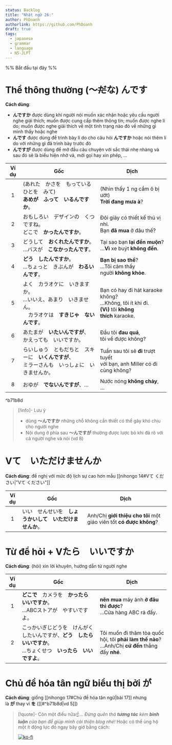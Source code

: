 ```yaml
---
status: Backlog
title: "Nhật ngữ 26:"
author: PhDoanh
authorlink: https://github.com/PhDoanh
draft: true
tags:
  - japanese
  - grammar
  - language
  - N5-JLPT
---
```

%% Bắt đầu tại đây %%
# Thể thông thường (～~~だ~~な) んです
**Cách dùng**:
- **んですか** được dùng khi người nói muốn xác nhận hoặc yêu cầu người nghe giải thích; muốn được cung cấp thêm thông tin; muốn được nghe lí do; muốn được nghe giải thích về một tình trạng nào đó về những gì mình thấy hoặc nghe
- **んです** được dùng để trình bày lí do cho câu hỏi **んですか** hoặc nói thêm lí do với những gì đã trình bày trước đó
- **んですが** được dùng để mở đầu câu chuyện với sắc thái nhẹ nhàng và sau đó sẽ là biểu hiện nhờ vả, mời gọi hay xin phép, …

| Ví dụ | Gốc                                                              | Dịch                                                                                                    |
| :---: | ---------------------------------------------------------------- | ------------------------------------------------------------------------------------------------------- |
|   1   | (あれた　かさを　もっている　ひとを　みて)  <br>**あめが　ふって　いるんですか**。                  | (Nhìn thấy 1 ng cầm ô bị ướt)  <br>**Trời đang mưa à**?                                                 |
|   2   | おもしろい　デザインの　くつですね。  <br>どこで　**かったんですか**。                         | Đôi giày có thiết kế thú vị nhỉ.  <br>Bạn **đã mua** ở đâu thế?                                         |
|   3   | どうして　**おくれたんですか**。  <br>…バスが　**こなかったんです**。                       | Tại sao bạn **lại đến muộn**?  <br>…**Vì** xe buýt **không đến**.                                       |
|   4   | **どう　したんですか**。  <br>…ちょっと　きぶんが　**わるいんです**。                       | **Bạn bị sao thế**?  <br>…Tôi cảm thấy người **không khỏe**.                                            |
|   5   | よく　カラオケに　いきますか。  <br>…いいえ、あまり　いきません。  <br>　カラオケは　**すきじゃ　ないんです**。 | Bạn có hay đi hát karaoke không?  <br>…Không, tôi ít khi đi.  <br>**(Vì)** tôi **không thích** karaoke. |
|   6   | あたまが　**いたいんですが**、  <br>かえっても　いいですか。                              | Đầu tôi **đau quá**,  <br>tôi về được không?                                                            |
|   7   | らいしゅう　ともだちと　スキーに　**いくんですが**、  <br>ミラーさんも　いっしょに　いきませんか。           | Tuần sau tôi sẽ **đi** trượt tuyết  <br>với bạn, anh Miller có đi cùng không?                           |
|   8   | おゆが　**でないんですが**、…                                                | Nước nóng **không chảy**, …                                                                             |

^b71b8d

> [!info]- Lưu ý
> - dùng **～んですか** những chỗ không cần thiết có thể gây khó chịu cho người nghe
> - Nội dung ở phía sau **～んですが** thường được lược bỏ khi đã rõ với cả người nghe và nói (vd 8)

# Vて　いただけませんか
**Cách dùng**: đề nghị với mức độ lịch sự cao hơn mẫu [[nihongo 14#Vて ください|"Vて ください"]]

| Ví dụ | Gốc                            | Dịch                                                                |
| :---: | ------------------------------ | ------------------------------------------------------------------- |
|   1   | いい　せんせいを　**しょうかいして　いただけませんか**。 | Anh/Chị **giới thiệu cho tôi** một giáo viên tốt **có được không**? |

# Từ để hỏi + Vたら　いいですか
**Cách dùng**: (hỏi) xin lời khuyên, hướng dẫn từ người nghe

| Ví dụ | Gốc                                                                 | Dịch                                                                                                 |
| :---: | ------------------------------------------------------------------- | ---------------------------------------------------------------------------------------------------- |
|   1   | **どこで**　カメラを　**かったら　いいですか**。  <br>…ABCストアが　やすいですよ。                  | **nên mua** máy ảnh **ở đâu thì được**?  <br>…Cửa hàng ABC rả đấy.                                   |
|   2   | こっかいぎじどうを　けんがくしたいんですが、**どう　したら　いいですか**。  <br>…ちょくせつ　**いったら　いいですよ**。 | Tôi muốn đi thăm tòa quốc hội, tôi **phải làm thế nào**?  <br>…Anh/Chị **cứ đến** thẳng đấy **nhé**. |

# Chủ đề hóa tân ngữ biểu thị bởi が
**Cách dùng**: giống [[nihongo 17#Chủ đề hóa tân ngữ|bài 17]] nhưng là **が** thay vì **を** ([[#^b71b8d|vd 5]])

> [!quote]- Còn một điều nữa☝️...
> *Đừng quên thả **tương tác** kèm **bình luận** của bạn để giúp mình cải thiện blog nhé!* Hoặc có thể ủng hộ một ít động lực đó ngay bây giờ bằng cách:
> 
> [![ko-fi](https://ko-fi.com/img/githubbutton_sm.svg)](https://ko-fi.com/M4M111S8CI)